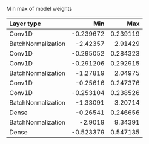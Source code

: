 Min max of model weights

| Layer type         |       Min |      Max |
|:-------------------|----------:|---------:|
| Conv1D             | -0.239672 | 0.239119 |
| BatchNormalization | -2.42357  | 2.91429  |
| Conv1D             | -0.295052 | 0.284323 |
| Conv1D             | -0.291206 | 0.292915 |
| BatchNormalization | -1.27819  | 2.04975  |
| Conv1D             | -0.25616  | 0.247376 |
| Conv1D             | -0.253104 | 0.238526 |
| BatchNormalization | -1.33091  | 3.20714  |
| Dense              | -0.26541  | 0.246656 |
| BatchNormalization | -2.9019   | 9.34391  |
| Dense              | -0.523379 | 0.547135 |